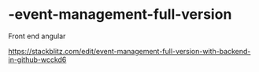 # -event-management-full-version




Front end angular 

https://stackblitz.com/edit/event-management-full-version-with-backend-in-github-wcckd6
